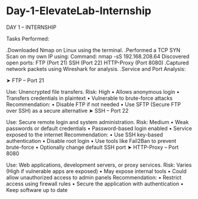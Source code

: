 # Day-1-ElevateLab-Internship


DAY 1 – INTERNSHIP

Tasks Performed:

.Downloaded Nmap on Linux using the terminal.
.Performed a TCP SYN Scan on my own IP using: Command: nmap -sS 192.168.208.64
Discovered open ports:
FTP (Port 21)
SSH (Port 22)
HTTP-Proxy (Port 8080)
.Captured network packets using Wireshark for analysis.
.Service and Port Analysis:

➤ FTP – Port 21

Use: Unencrypted file transfers.
Risk: High • Allows anonymous login • Transfers credentials in plaintext • Vulnerable to brute-force attacks
Recommendation: • Disable FTP if not needed • Use SFTP (Secure FTP over SSH) as a secure alternative
➤ SSH – Port 22

Use: Secure remote login and system administration.
Risk: Medium • Weak passwords or default credentials • Password-based login enabled • Service exposed to the internet
Recommendation: • Use SSH key-based authentication • Disable root login • Use tools like Fail2Ban to prevent brute-force • Optionally change default SSH port
➤ HTTP-Proxy – Port 8080

Use: Web applications, development servers, or proxy services.
Risk: Varies (High if vulnerable apps are exposed) • May expose internal tools • Could allow unauthorized access to admin panels
Recommendation: • Restrict access using firewall rules • Secure the application with authentication • Keep software up to date
